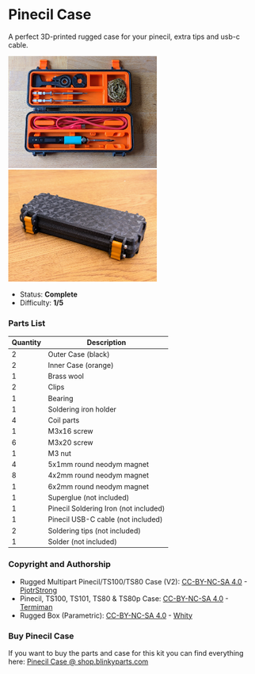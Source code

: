 # Pinecil Case

A perfect 3D-printed rugged case for your pinecil, extra tips and usb-c cable.

<img src="manual/images/thumbnail.jpg" width=300px alt="Pinecil Case"> <img src="manual/images/PXL_20250206_155258433.jpg" width=300px alt="Pinecil Case">

- Status: **Complete**
- Difficulty: **1/5**

### Parts List

| Quantity | Description                    	   |
| -------- | ------------------------------------- |
| 2        | Outer Case (black)           		   |
| 2        | Inner Case (orange)          		   |
| 1        | Brass wool                   		   |
| 2        | Clips                        		   |
| 1        | Bearing                     		   |
| 1        | Soldering iron holder       		   |
| 4        | Coil parts                  		   |
| 1        | M3x16 screw                 		   |
| 6        | M3x20 screw               		       |
| 1        | M3 nut                      		   |
| 4		   | 5x1mm round neodym magnet			   |
| 8		   | 4x2mm round neodym magnet			   |
| 1		   | 6x2mm round neodym magnet			   |
| 1        | Superglue (not included)              |
| 1        | Pinecil Soldering Iron (not included) |
| 1        | Pinecil USB-C cable (not included)    |
| 2        | Soldering tips (not included)         |
| 1        | Solder (not included)                 |

### Copyright and Authorship

- Rugged Multipart Pinecil/TS100/TS80 Case (V2): [CC-BY-NC-SA 4.0](https://creativecommons.org/licenses/by-nc-sa/4.0/) - [PjotrStrong](https://www.printables.com/de/model/345083-rugged-multipart-pinecil-case)
- Pinecil, TS100, TS101, TS80 & TS80p Case: [CC-BY-NC-SA 4.0](https://creativecommons.org/licenses/by-nc-sa/4.0/) - [Termiman](https://www.printables.com/de/model/237958-ts100-pinecil-ts80-ts80p-case-with-options-stand-s)
- Rugged Box (Parametric): [CC-BY-NC-SA 4.0](https://creativecommons.org/licenses/by-nc-sa/4.0/) - [Whity](https://www.printables.com/de/model/258431-rugged-box-parametric)

### Buy Pinecil Case
If you want to buy the parts and case for this kit you can find everything here: [Pinecil Case @ shop.blinkyparts.com](https://shop.blinkyparts.com/de/Robuster-Case-Bausatz-fuer-den-Pinecil-Alles-sauber-und-perfekt-verpackt/blink237442)
